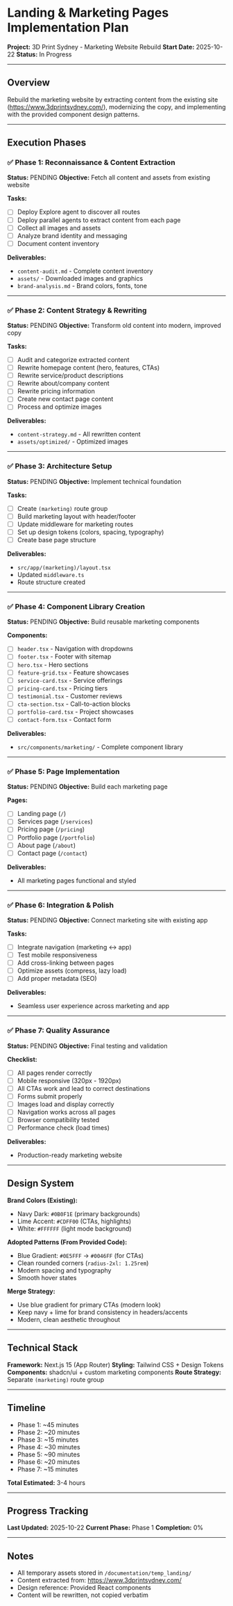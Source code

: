 # Landing & Marketing Pages Implementation Plan

**Project:** 3D Print Sydney - Marketing Website Rebuild
**Start Date:** 2025-10-22
**Status:** In Progress

---

## Overview

Rebuild the marketing website by extracting content from the existing site (https://www.3dprintsydney.com/), modernizing the copy, and implementing with the provided component design patterns.

---

## Execution Phases

### ✅ Phase 1: Reconnaissance & Content Extraction
**Status:** PENDING
**Objective:** Fetch all content and assets from existing website

**Tasks:**
- [ ] Deploy Explore agent to discover all routes
- [ ] Deploy parallel agents to extract content from each page
- [ ] Collect all images and assets
- [ ] Analyze brand identity and messaging
- [ ] Document content inventory

**Deliverables:**
- `content-audit.md` - Complete content inventory
- `assets/` - Downloaded images and graphics
- `brand-analysis.md` - Brand colors, fonts, tone

---

### ✅ Phase 2: Content Strategy & Rewriting
**Status:** PENDING
**Objective:** Transform old content into modern, improved copy

**Tasks:**
- [ ] Audit and categorize extracted content
- [ ] Rewrite homepage content (hero, features, CTAs)
- [ ] Rewrite service/product descriptions
- [ ] Rewrite about/company content
- [ ] Rewrite pricing information
- [ ] Create new contact page content
- [ ] Process and optimize images

**Deliverables:**
- `content-strategy.md` - All rewritten content
- `assets/optimized/` - Optimized images

---

### ✅ Phase 3: Architecture Setup
**Status:** PENDING
**Objective:** Implement technical foundation

**Tasks:**
- [ ] Create `(marketing)` route group
- [ ] Build marketing layout with header/footer
- [ ] Update middleware for marketing routes
- [ ] Set up design tokens (colors, spacing, typography)
- [ ] Create base page structure

**Deliverables:**
- `src/app/(marketing)/layout.tsx`
- Updated `middleware.ts`
- Route structure created

---

### ✅ Phase 4: Component Library Creation
**Status:** PENDING
**Objective:** Build reusable marketing components

**Components:**
- [ ] `header.tsx` - Navigation with dropdowns
- [ ] `footer.tsx` - Footer with sitemap
- [ ] `hero.tsx` - Hero sections
- [ ] `feature-grid.tsx` - Feature showcases
- [ ] `service-card.tsx` - Service offerings
- [ ] `pricing-card.tsx` - Pricing tiers
- [ ] `testimonial.tsx` - Customer reviews
- [ ] `cta-section.tsx` - Call-to-action blocks
- [ ] `portfolio-card.tsx` - Project showcases
- [ ] `contact-form.tsx` - Contact form

**Deliverables:**
- `src/components/marketing/` - Complete component library

---

### ✅ Phase 5: Page Implementation
**Status:** PENDING
**Objective:** Build each marketing page

**Pages:**
- [ ] Landing page (`/`)
- [ ] Services page (`/services`)
- [ ] Pricing page (`/pricing`)
- [ ] Portfolio page (`/portfolio`)
- [ ] About page (`/about`)
- [ ] Contact page (`/contact`)

**Deliverables:**
- All marketing pages functional and styled

---

### ✅ Phase 6: Integration & Polish
**Status:** PENDING
**Objective:** Connect marketing site with existing app

**Tasks:**
- [ ] Integrate navigation (marketing ↔ app)
- [ ] Test mobile responsiveness
- [ ] Add cross-linking between pages
- [ ] Optimize assets (compress, lazy load)
- [ ] Add proper metadata (SEO)

**Deliverables:**
- Seamless user experience across marketing and app

---

### ✅ Phase 7: Quality Assurance
**Status:** PENDING
**Objective:** Final testing and validation

**Checklist:**
- [ ] All pages render correctly
- [ ] Mobile responsive (320px - 1920px)
- [ ] All CTAs work and lead to correct destinations
- [ ] Forms submit properly
- [ ] Images load and display correctly
- [ ] Navigation works across all pages
- [ ] Browser compatibility tested
- [ ] Performance check (load times)

**Deliverables:**
- Production-ready marketing website

---

## Design System

**Brand Colors (Existing):**
- Navy Dark: `#0B0F1E` (primary backgrounds)
- Lime Accent: `#CDFF00` (CTAs, highlights)
- White: `#FFFFFF` (light mode background)

**Adopted Patterns (From Provided Code):**
- Blue Gradient: `#0E5FFF` → `#0046FF` (for CTAs)
- Clean rounded corners (`radius-2xl: 1.25rem`)
- Modern spacing and typography
- Smooth hover states

**Merge Strategy:**
- Use blue gradient for primary CTAs (modern look)
- Keep navy + lime for brand consistency in headers/accents
- Modern, clean aesthetic throughout

---

## Technical Stack

**Framework:** Next.js 15 (App Router)
**Styling:** Tailwind CSS + Design Tokens
**Components:** shadcn/ui + custom marketing components
**Route Strategy:** Separate `(marketing)` route group

---

## Timeline

- Phase 1: ~45 minutes
- Phase 2: ~20 minutes
- Phase 3: ~15 minutes
- Phase 4: ~30 minutes
- Phase 5: ~90 minutes
- Phase 6: ~20 minutes
- Phase 7: ~15 minutes

**Total Estimated:** 3-4 hours

---

## Progress Tracking

**Last Updated:** 2025-10-22
**Current Phase:** Phase 1
**Completion:** 0%

---

## Notes

- All temporary assets stored in `/documentation/temp_landing/`
- Content extracted from: https://www.3dprintsydney.com/
- Design reference: Provided React components
- Content will be rewritten, not copied verbatim
